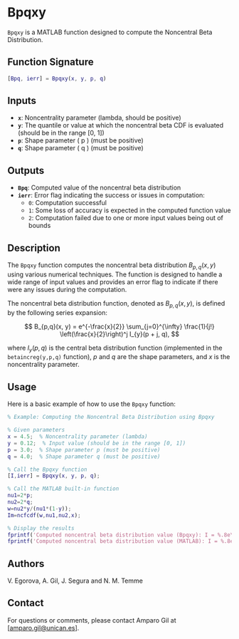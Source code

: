 # Bpqxy

`Bpqxy` is a MATLAB function designed to compute the Noncentral Beta Distribution. 

## Function Signature

```matlab
[Bpq, ierr] = Bpqxy(x, y, p, q)
```

## Inputs

- **`x`**: Noncentrality parameter (lambda, should be positive)
- **`y`**: The quantile or value at which the noncentral beta CDF is evaluated (should be in the range [0, 1])
- **`p`**: Shape parameter \( p \) (must be positive)
- **`q`**: Shape parameter \( q \) (must be positive)

## Outputs

- **`Bpq`**: Computed value of the noncentral beta distribution
- **`ierr`**: Error flag indicating the success or issues in computation:
  - `0`: Computation successful
  - `1`: Some loss of accuracy is expected in the computed function value
  - `2`: Computation failed due to one or more input values being out of bounds

## Description

The `Bpqxy` function computes the noncentral beta distribution $B_{p,q}(x, y)$ using various numerical techniques. The function is designed to handle a wide range of input values and provides an error flag to indicate if there were any issues during the computation.

The noncentral beta distribution function, denoted as $B_{p,q}(x, y)$, is defined by the following series expansion:

$$
B_{p,q}(x, y) = e^{-\frac{x}{2}} \sum_{j=0}^{\infty} \frac{1}{j!} \left(\frac{x}{2}\right)^j I_{y}(p + j, q),
$$

where $I_{y}(p, q)$ is the central beta distribution function (implemented in the `betaincreg(y,p,q)` function), $p$ and $q$ are the shape parameters, and $x$ is the noncentrality parameter. 


## Usage

Here is a basic example of how to use the `Bpqxy` function:

```matlab
% Example: Computing the Noncentral Beta Distribution using Bpqxy

% Given parameters
x = 4.5;  % Noncentrality parameter (lambda)
y = 0.12;  % Input value (should be in the range [0, 1])
p = 3.0;  % Shape parameter p (must be positive)
q = 4.0;  % Shape parameter q (must be positive)

% Call the Bpqxy function
[I,ierr] = Bpqxy(x, y, p, q);

% Call the MATLAB built-in function
nu1=2*p;
nu2=2*q;
w=nu2*y/(nu1*(1-y));
Im=ncfcdf(w,nu1,nu2,x);

% Display the results
fprintf('Computed noncentral beta distribution value (Bpqxy): I = %.8e\n', I);
fprintf('Computed noncentral beta distribution value (MATLAB): I = %.8e\n', Im);
```

## Authors

V. Egorova, A. Gil, J. Segura and N. M. Temme


## Contact

For questions or comments, please contact Amparo Gil at [amparo.gil@unican.es].


